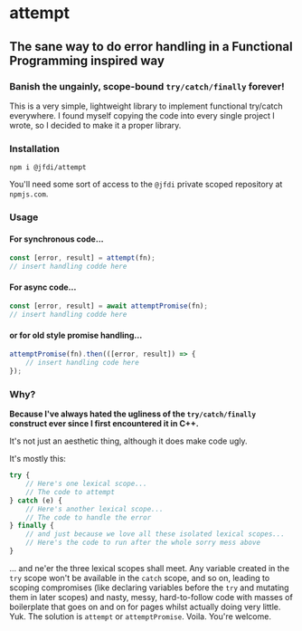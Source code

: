 # attempt

## The sane way to do error handling in a Functional Programming inspired way

### Banish the ungainly, scope-bound `try/catch/finally` forever!

This is a very simple, lightweight library to implement functional try/catch everywhere. I found myself copying the code into every single project I wrote, so I decided to make it a proper library.

### Installation

`npm i @jfdi/attempt`

You'll need some sort of access to the `@jfdi` private scoped repository at `npmjs.com`.

### Usage

#### For synchronous code...

```javascript
const [error, result] = attempt(fn);
// insert handling codde here
```

#### For async code...

```javascript
const [error, result] = await attemptPromise(fn);
// insert handling codde here
```

#### or for old style promise handling...

```javascript
attemptPromise(fn).then(([error, result]) => {
    // insert handling code here
});
```

### Why?

**Because I've always hated the ugliness of the `try/catch/finally` construct ever since I first encountered it in C++.**

It's not just an aesthetic thing, although it does make code ugly.

It's mostly this:

```javascript
try {
    // Here's one lexical scope...
    // The code to attempt
} catch (e) {
    // Here's another lexical scope...
    // The code to handle the error
} finally {
    // and just because we love all these isolated lexical scopes...
    // Here's the code to run after the whole sorry mess above
}
```

... and ne'er the three lexical scopes shall meet. Any variable created in the `try` scope won't be available in the `catch` scope, and so on, leading to scoping compromises (like declaring variables before the `try` and mutating them in later scopes) and nasty, messy, hard-to-follow code with masses of boilerplate that goes on and on for pages whilst actually doing very little. Yuk. The solution is `attempt` or `attemptPromise`. Voila. You're welcome.
